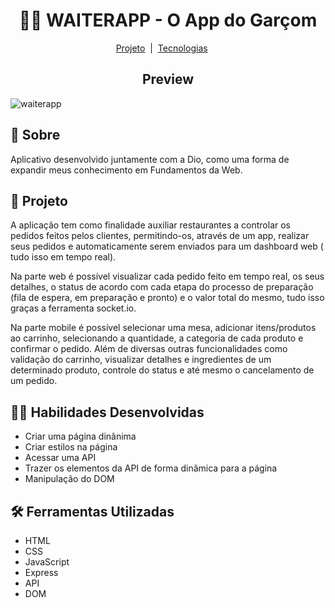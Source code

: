 <h1 align="center">👩‍🍳 WAITERAPP - O App do Garçom </h1>

<p align="center">
  <a href="#-projeto">Projeto</a></a>&nbsp;&nbsp;|&nbsp;
  <a href="#-tecnologias">Tecnologias</a>&nbsp;&nbsp;&nbsp;&nbsp;&nbsp;
</p>

<h2 align="center"> Preview </h2>

![waiterapp](https://user-images.githubusercontent.com/98343640/216795326-a43482d7-9d10-4109-a044-0ffc8915ec3f.jpg)


## :page_with_curl: Sobre

Aplicativo desenvolvido juntamente com a Dio, como uma forma de expandir meus conhecimento em Fundamentos da Web.


## 📖 Projeto

A aplicação tem como finalidade auxiliar restaurantes a controlar os pedidos feitos pelos clientes, permitindo-os, através de um app, realizar seus pedidos e automaticamente serem enviados para um dashboard web ( tudo isso em tempo real).

Na parte web é possível visualizar cada pedido feito em tempo real, os seus detalhes, o status de acordo com cada etapa do processo de preparação (fila de espera, em preparação e pronto) e o valor total do mesmo, tudo isso graças a ferramenta socket.io.

Na parte mobile é possível selecionar uma mesa, adicionar itens/produtos ao carrinho, selecionando a quantidade, a categoria de cada produto e confirmar o pedido. Além de diversas outras funcionalidades como validação do carrinho, visualizar detalhes e ingredientes de um determinado produto, controle do status e até mesmo o cancelamento de um pedido. 


## :man_technologist: Habilidades Desenvolvidas

- Criar uma página dinânima
- Criar estilos na página
- Acessar uma API
- Trazer os elementos da API de forma dinâmica para a página
- Manipulação do DOM


## :hammer_and_wrench: Ferramentas Utilizadas

- HTML
- CSS
- JavaScript
- Express
- API
- DOM
